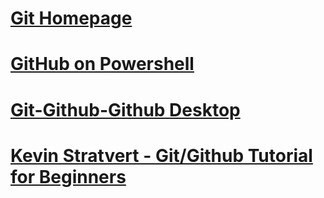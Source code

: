 # [Git Homepage](https://git-scm.com)
# [GitHub on Powershell](https://powershellisfun.com/2023/06/26/how-to-create-and-use-your-own-powershell-github-repository/)
# [Git-Github-Github Desktop](https://www.youtube.com/watch?v=8Dd7KRpKeaE)
# [Kevin Stratvert - Git/Github Tutorial for Beginners](https://www.youtube.com/watch?v=tRZGeaHPoaw)

